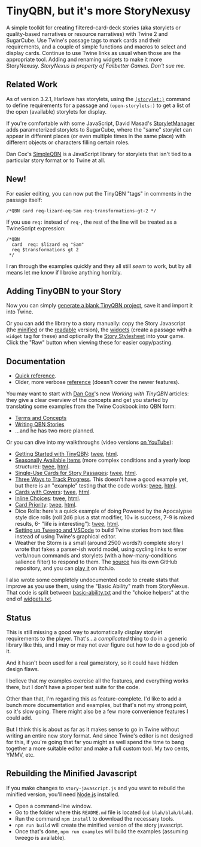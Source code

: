 TinyQBN, but it's more StoryNexusy
=======

A simple toolkit for creating filtered-card-deck stories (aka
storylets or quality-based narratives or resource narratives) with
Twine 2 and SugarCube. Use Twine's passage tags to mark cards and
their requirements, and a couple of simple functions and macros to
select and display cards. Continue to use Twine links as usual
when those are the appropriate tool.  Adding and renaming widgets to make it more
StoryNexusy.
*StoryNexus is property of Failbetter Games. Don't sue me.*

Related Work
------------

As of version 3.2.1, Harlowe has storylets, using the
[`(storylet:)`](https://twine2.neocities.org/#macro_storylet) command to
define requirements for a passage and `(open-storylets:)` to get a list
of the open (available) storylets for display.

If you're comfortable with some JavaScript, David Masad's
[StoryletManager](https://github.com/dmasad/StoryletManager) adds
parameterized storylets to SugarCube, where the "same" storylet can
appear in different places (or even multiple times in the same place)
with different objects or characters filling certain roles.

Dan Cox's [SimpleQBN](https://github.com/videlais/simple-qbn) is a
JavaScript library for storylets that isn't tied to a particular story
format or to Twine at all.


New!
----

For easier editing, you can now put the TinyQBN "tags" in comments
in the passage itself:

	/*QBN card req-lizard-eq-Sam req-transformations-gt-2 */

If you use `req:` instead of `req-`, the rest of the line will be
treated as a TwineScript expression:

	/*QBN
	  card  req: $lizard eq "Sam"
	  req $transformations gt 2
	 */

I ran through the examples quickly and they all still *seem* to
work, but by all means let me know if I broke anything horribly.


Adding TinyQBN to your Story
----------------------------

Now you can simply [generate a blank TinyQBN
project](https://joshuagrams.github.io/tiny-qbn/examples/blank-project.html),
save it and import it into Twine.

Or you can add the library to a story manually: copy the Story
Javascript (the [minified](story-javascript.min.js) or the
[readable](story-javascript.js) version), the
[widgets](widgets.txt) (create a passage with a `widget` tag for
these) and optionally the [Story Stylesheet](story-stylesheet.css)
into your game. Click the "Raw" button when viewing these for
easier copy/pasting.


Documentation
-------------

* [Quick reference](doc/quick-reference.md).
* Older, more verbose [reference](doc/reference.md) (doesn't cover
  the newer features).

You may want to start with [Dan Cox](https://videlais.com/)'s new
_Working with TinyQBN_ articles: they give a clear overview of the
concepts and get you started by translating some examples from the Twine
Cookbook into QBN form:

* [Terms and Concepts](https://videlais.com/2020/09/05/working-with-tinyqbn-part-1-terms-and-concepts/)
* [Writing QBN Stories](https://videlais.com/2020/09/19/working-with-tinyqbn-part-2-writing-qbn-stories-using-twine-2-example/)
* ...and he has two more planned.

Or you can dive into my walkthroughs (video versions [on
YouTube](https://www.youtube.com/playlist?list=PLy3M_6DKN9joOGhUD1chHumc9aS6EZZ_F)):

* [Getting Started with TinyQBN](doc/tutorial-1.md):
  [twee](examples/tutorial-1.tw),
  [html](https://joshuagrams.github.io/tiny-qbn/examples/tutorial-1.html).
* [Seasonally Available Items](doc/tutorial-2.md) (more complex
  conditions and a yearly loop structure):
  [twee](examples/tutorial-2.tw),
  [html](https://joshuagrams.github.io/tiny-qbn/examples/tutorial-2.html).
* [Single-Use Cards for Story Passages](doc/tutorial-3.md):
  [twee](examples/localvore.tw),
  [html](https://joshuagrams.github.io/tiny-qbn/examples/localvore.html).
* [Three Ways to Track Progress](doc/progress.md). This doesn't have a
  good example yet, but there is an "example" testing that the code
  works:
  [twee](examples/progress.tw),
  [html](https://joshuagrams.github.io/tiny-qbn/examples/progress.html).
* [Cards with Covers](doc/cards-with-covers.md):
  [twee](examples/covers.tw),
  [html](https://joshuagrams.github.io/tiny-qbn/examples/covers.html).
* [Inline Choices](doc/choices.md):
  [twee](examples/choices.tw),
  [html](https://joshuagrams.github.io/tiny-qbn/examples/choices.html).
* [Card Priority](doc/priority.md):
  [twee](examples/priority.tw),
  [html](https://joshuagrams.github.io/tiny-qbn/examples/priority.html).
* Dice Rolls: here's a quick example of doing Powered by the
  Apocalypse style dice rolls (roll 2d6 plus a stat modifier, 10+
  is success, 7-9 is mixed results, 6- "life is interesting"):
  [twee](examples/dice-rolls.tw),
  [html](https://joshuagrams.github.io/tiny-qbn/examples/dice-rolls.html).
* [Setting up Tweego and VSCode](doc/tweego.md) to build Twine stories
  from text files instead of using Twine's graphical editor.
* Weather the Storm is a small (around 2500 words?) complete story I
  wrote that fakes a parser-ish world model, using cycling links to
  enter verb/noun commands and storylets (with a how-many-conditions
  salience filter) to respond to them. The
  [source](https://github.com/JoshuaGrams/weather-the-storm) has its own
  GitHub repository, and you can [play
  it](https://joshgrams.itch.io/weather-the-storm) on itch.io.

I also wrote some completely undocumented code to create stats
that improve as you use them, using the "Basic Ability" math from
StoryNexus. That code is split between
[basic-ability.txt](./basic-ability.txt) and
the "choice helpers" at the end of [widgets.txt](./widgets.txt).


Status
------

This is still missing a good way to automatically display storylet
requirements to the player. That's...a *complicated* thing to do
in a generic library like this, and I may or may not ever figure
out how to do a good job of it.

And it hasn't been used for a real game/story, so it could have
hidden design flaws.

I believe that my examples exercise all the features, and
everything works there, but I don't have a proper test suite for
the code.

Other than that, I'm regarding this as feature-complete. I'd like
to add a bunch more documentation and examples, but that's not my
strong point, so it's slow going. There might also be a few more
convenience features I could add.

But I think this is about as far as it makes sense to go in Twine
without writing an entire new story format. And since Twine's
editor is not designed for this, if you're going that far you
might as well spend the time to bang together a more suitable
editor and make a full custom tool. My two cents, YMMV, etc.


Rebuilding the Minified Javascript
----------------------------------

If you make changes to `story-javascript.js` and you want to
rebuild the minified version, you'll need
[Node.js](https://nodejs.org/) installed.

* Open a command-line window.
* Go to the folder where this `README.md` file is located (`cd blah/blah/blah`).
* Run the command `npm install` to download the necessary tools.
* `npm run build` will create the minified version of the story javascript.
* Once that's done, `npm run examples` will build the examples
  (assuming tweego is available).
